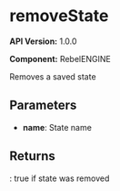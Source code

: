 # removeState

**API Version:** 1.0.0

**Component:** RebelENGINE

Removes a saved state

## Parameters

- **name**: State name

## Returns

: true if state was removed

